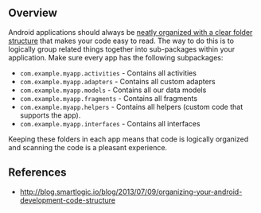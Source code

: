 ## Overview

Android applications should always be [neatly organized with a clear folder structure](http://blog.smartlogic.io/blog/2013/07/09/organizing-your-android-development-code-structure) that makes your code easy to read. The way to do this is to logically group related things together into sub-packages within your application. Make sure every app has the following subpackages:

* `com.example.myapp.activities` - Contains all activities
* `com.example.myapp.adapters` - Contains all custom adapters
* `com.example.myapp.models`   - Contains all our data models
* `com.example.myapp.fragments` - Contains all fragments
* `com.example.myapp.helpers` - Contains all helpers (custom code that supports the app).
* `com.example.myapp.interfaces` - Contains all interfaces

Keeping these folders in each app means that code is logically organized and scanning the code is a pleasant experience.

## References

* <http://blog.smartlogic.io/blog/2013/07/09/organizing-your-android-development-code-structure>